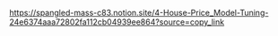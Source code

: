 https://spangled-mass-c83.notion.site/4-House-Price_Model-Tuning-24e6374aaa72802fa112cb04939ee864?source=copy_link
